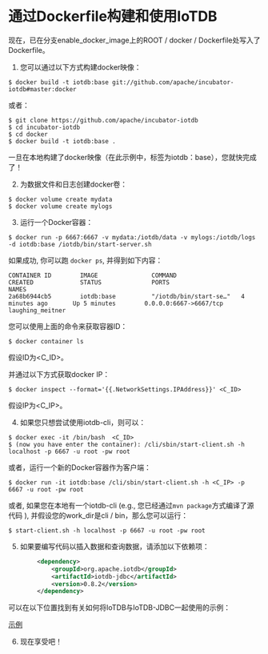 # 通过Dockerfile构建和使用IoTDB

现在，已在分支enable_docker_image上的ROOT / docker / Dockerfile处写入了Dockerfile。

1. 您可以通过以下方式构建docker映像：
```
$ docker build -t iotdb:base git://github.com/apache/incubator-iotdb#master:docker
```
或者：
```
$ git clone https://github.com/apache/incubator-iotdb
$ cd incubator-iotdb
$ cd docker
$ docker build -t iotdb:base .
```
一旦在本地构建了docker映像（在此示例中，标签为iotdb：base），您就快完成了！

2. 为数据文件和日志创建docker卷：
```
$ docker volume create mydata
$ docker volume create mylogs
```
3. 运行一个Docker容器：
```shell
$ docker run -p 6667:6667 -v mydata:/iotdb/data -v mylogs:/iotdb/logs -d iotdb:base /iotdb/bin/start-server.sh
```
如果成功, 你可以跑 `docker ps`, 并得到如下内容：
```
CONTAINER ID        IMAGE               COMMAND                  CREATED             STATUS              PORTS                               NAMES
2a68b6944cb5        iotdb:base          "/iotdb/bin/start-se…"   4 minutes ago       Up 5 minutes        0.0.0.0:6667->6667/tcp              laughing_meitner
```
您可以使用上面的命令来获取容器ID：
```
$ docker container ls
```
假设ID为<C_ID>。

并通过以下方式获取docker IP：
```
$ docker inspect --format='{{.NetworkSettings.IPAddress}}' <C_ID>
```
假设IP为<C_IP>。

4. 如果您只想尝试使用iotdb-cli，则可以：
```
$ docker exec -it /bin/bash  <C_ID>
$ (now you have enter the container): /cli/sbin/start-client.sh -h localhost -p 6667 -u root -pw root
```

或者，运行一个新的Docker容器作为客户端：
```
$ docker run -it iotdb:base /cli/sbin/start-client.sh -h <C_IP> -p 6667 -u root -pw root
```
或者, 如果您在本地有一个iotdb-cli (e.g., 您已经通过`mvn package`方式编译了源代码 ), 并假设您的work_dir是cli / bin，那么您可以运行：
```
$ start-client.sh -h localhost -p 6667 -u root -pw root
```
5. 如果要编写代码以插入数据和查询数据，请添加以下依赖项：
```xml
        <dependency>
            <groupId>org.apache.iotdb</groupId>
            <artifactId>iotdb-jdbc</artifactId>
            <version>0.8.2</version>
        </dependency>
```
可以在以下位置找到有关如何将IoTDB与IoTDB-JDBC一起使用的示例：

[示例](https://github.com/apache/incubator-iotdb/tree/master/jdbc/src/test/java/org/apache/iotdb/jdbc/demo) 


6. 现在享受吧！
